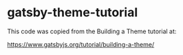 # gatsby-theme-tutorial

This code was copied from the Building a Theme tutorial at:

https://www.gatsbyjs.org/tutorial/building-a-theme/
